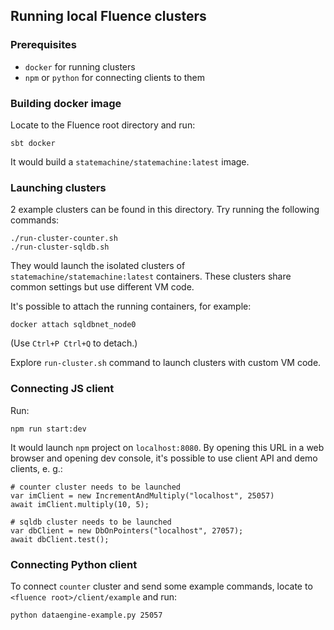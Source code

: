 ## Running local Fluence clusters

### Prerequisites
* `docker` for running clusters
* `npm` or `python` for connecting clients to them

### Building docker image

Locate to the Fluence root directory and run:

```
sbt docker
```

It would build a `statemachine/statemachine:latest` image.

### Launching clusters

2 example clusters can be found in this directory. Try running the following commands:
```
./run-cluster-counter.sh
./run-cluster-sqldb.sh
```

They would launch the isolated clusters of `statemachine/statemachine:latest` containers.
These clusters share common settings but use different VM code.  

It's possible to attach the running containers, for example:
```
docker attach sqldbnet_node0
```

(Use `Ctrl+P Ctrl+Q` to detach.)

Explore `run-cluster.sh` command to launch clusters with custom VM code. 

### Connecting JS client

Run:

```
npm run start:dev
```

It would launch `npm` project on `localhost:8080`. By opening this URL in a web browser and opening dev console,
it's possible to use client API and demo clients, e. g.:

```
# counter cluster needs to be launched 
var imClient = new IncrementAndMultiply("localhost", 25057)
await imClient.multiply(10, 5);

# sqldb cluster needs to be launched 
var dbClient = new DbOnPointers("localhost", 27057);
await dbClient.test();
```   

### Connecting Python client

To connect `counter` cluster and send some example commands, locate to `<fluence root>/client/example` and run:
```
python dataengine-example.py 25057
```